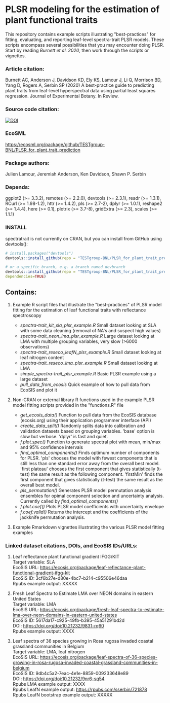 # PLSR modeling for the estimation of plant functional traits
This repository contains example scripts illustrating "best-practices" for fitting, evaluating, and reporting leaf-level spectra-trait PLSR models. These scripts encompass several possibilities that you may encounter doing PLSR. Start by reading *Burnett et al. 2020*, then work through the scripts or vignettes.

### Article citation:
Burnett AC, Anderson J, Davidson KD, Ely KS, Lamour J, Li Q, Morrison BD, Yang D, Rogers A, Serbin SP (2020) A best-practice guide to predicting plant traits from leaf-level hyperspectral data using partial least squares regression. Journal of Experimental Botany. In Review.

### Source code citation:
[![DOI](https://zenodo.org/badge/222699149.svg)](https://zenodo.org/badge/latestdoi/222699149)

### EcoSML
https://ecosml.org/package/github/TESTgroup-BNL/PLSR_for_plant_trait_prediction

### Package authors:
Julien Lamour, Jeremiah Anderson, Ken Davidson, Shawn P. Serbin

### Depends: 
ggplot2 (>= 3.3.2), remotes (>= 2.2.0), devtools (>= 2.3.1), readr (>= 1.3.1), RCurl (>= 1.98-1.2), httr (>= 1.4.2), pls (>= 2.7-2), 
dplyr (>= 1.0.1), reshape2 (>= 1.4.4), here (>= 0.1), plotrix (>= 3.7-8), gridExtra (>= 2.3), scales (>= 1.1.1)

### INSTALL
spectratrait is not currently on CRAN, but you can install from GitHub using devtools():

``` r
# install.packages("devtools")
devtools::install_github(repo = "TESTgroup-BNL/PLSR_for_plant_trait_prediction", dependencies=TRUE)

# or a specific branch, e.g. a branch named devbranch
devtools::install_github(repo = "TESTgroup-BNL/PLSR_for_plant_trait_prediction", ref = "devbranch", 
dependencies=TRUE)
```

## Contains:
1. Example R script files that illustrate the "best-practices" of PLSR model fitting for the estimation of leaf functional traits with reflectance spectroscopy
    * _spectra-trait_kit_sla_plsr_example.R_ Small dataset looking at SLA with some data cleaning (removal of NA's and suspect high values)
    * _spectra-trait_neon_lma_plsr_example.R_ Large dataset looking at LMA with multiple grouping variables, very slow (>6000 observations)
    * _spectra-trait_reseco_leafN_plsr_example.R_ Small dataset looking at leaf nitrogen content
    * _spectra-trait_reseco_lma_plsr_example.R_ Small dataset looking at LMA
    * _simple_spectra-trait_plsr_example.R_ Basic PLSR example using a large dataset
    * _pull_data_from_ecosis_ Quick example of how to pull data from EcoSIS and plot it

2. Non-CRAN or external library R functions used in the example PLSR model fitting scripts provided in the "functions.R" file
    * _get_ecosis_data()_ Function to pull data from the EcoSIS database (ecosis.org) using their application programmer interface (API)
    * _create_data_split()_ Randomly splits data into calibration and validation datasets based on grouping variables.  'base' option is slow but verbose.  'dplyr' is fast and quiet.
    * _f.plot.spec()_ Function to generate spectral plot with mean, min/max and 95% confidence intervals
    * _find_optimal_components()_ Finds optimum number of components for PLSR.  'pls' chooses the model with fewest components that is still less than one standard error away from the overall best model. 'first plateau' chooses the first component that gives statistically (t-test) the same result as the following component.  'firstMin' finds the first component that gives statistically (t-test) the same result as the overall best model.
    * _pls_permutation()_ Generates PLSR model permutation analysis ensembles for opimal component selection and uncertainty analysis.  Currently called by _find_optimal_components()_
    * _f.plot.coef()_ Plots PLSR model coefficients with uncertainty envelope
    * _f.coef.valid()_ Returns the intercept and the coefficients of the jackknife permutation analysis.
  
3. Example Rmarkdown vignettes illustrating the various PLSR model fitting examples

### Linked dataset citations, DOIs, and EcoSIS IDs/URLs: <br>
1) Leaf reflectance plant functional gradient IFGG/KIT <br>
Target variable: SLA <br>
EcoSIS URL: https://ecosis.org/package/leaf-reflectance-plant-functional-gradient-ifgg-kit <br>
EcoSIS ID: 3cf6b27e-d80e-4bc7-b214-c95506e46daa <br>
Rpubs example output: XXXXX

2) Fresh Leaf Spectra to Estimate LMA over NEON domains in eastern United States <br>
Target variable: LMA <br>
EcoSIS URL: https://ecosis.org/package/fresh-leaf-spectra-to-estimate-lma-over-neon-domains-in-eastern-united-states <br>
EcoSIS ID: 5617da17-c925-49fb-b395-45a51291bd2d <br>
DOI: https://doi.org/doi:10.21232/9831-rq60 <br>
Rpubs example output: XXXX

3) Leaf spectra of 36 species growing in Rosa rugosa invaded coastal grassland communities in Belgium <br>
Target variable: LMA, leaf nitrogen <br>
EcoSIS URL: https://ecosis.org/package/leaf-spectra-of-36-species-growing-in-rosa-rugosa-invaded-coastal-grassland-communities-in-belgium <br>
EcoSIS ID: 9db4c5a2-7eac-4e1e-8859-009233648e89 <br>
DOI: https://doi.org/doi:10.21232/9nr6-sq54 <br>
Rpubs LMA example output: XXXX <br>
Rpubs LeafN example output: https://rpubs.com/sserbin/721878 <br>
Rpubs LeafN bootstrap example output: XXXXX


